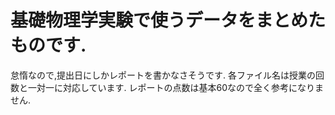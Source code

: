 # 基礎物理学実験で使うデータをまとめたものです.
怠惰なので,提出日にしかレポートを書かなさそうです.
各ファイル名は授業の回数と一対一に対応しています.
 レポートの点数は基本60なので全く参考になりません.
